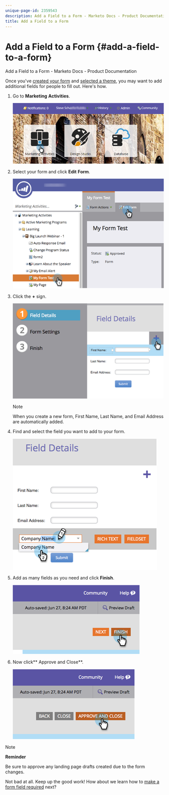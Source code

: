 ```yaml
---
unique-page-id: 2359543
description: Add a Field to a Form - Marketo Docs - Product Documentation
title: Add a Field to a Form
---
```


# Add a Field to a Form {#add-a-field-to-a-form}

Add a Field to a Form - Marketo Docs - Product Documentation

Once you've [created your form](create-a-form.md) and [selected a theme](select-a-form-theme.md), you may want to add additional fields for people to fill out. Here's how.

1. Go to **Marketing** **Activities**.

   ![](assets/login-marketing-activities-2.png)

1. Select your form and click **Edit** **Form**. 

   ![](assets/editform-1.png)

1. Click the **+** sign. 

   ![](assets/image2014-9-15-17-18-17.png)

   >[!NOTE]
   >
   >When you create a new form, First Name, Last Name, and Email Address are automatically added.

1. Find and select the field you want to add to your form.

   ![](assets/image2014-9-15-17-3a18-3a26.png)

1. Add as many fields as you need and click **Finish**.

   ![](assets/image2014-9-15-17-3a18-3a35.png)

1. Now click** Approve and Close**.

   ![](assets/image2014-9-15-17-3a18-3a43.png)

>[!NOTE]
>
>**Reminder**
>
>Be sure to approve any landing page drafts created due to the form changes.

Not bad at all. Keep up the good work! How about we learn how to [make a form field required](make-a-form-field-required.md) next? 